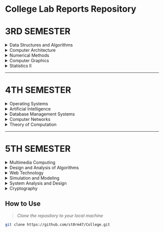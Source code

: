 # College Lab Reports Repository


# 3RD SEMESTER
<details>
<summary>Data Structures and Algorithms</summary>

- [Lab Report 1: Memory Allocation](./DSA/Lab1.cpp)
- [Lab Report 2: Stack Implementation](./DSA/Lab2.cpp)
- [Lab Report 3: Linear Queue Implementation](./DSA/Lab3.cpp)
- [Lab Report 4: Circular Queue Implementation](./DSA/Lab4.cpp)
- [Lab Report 5: Linked Lists Implementation](./DSA/Lab5.cpp)
- [Lab Report 6: Factorial](./DSA/Lab6.cpp)
- [Lab Report 7: Fibonacci Sequence](./DSA/Lab7.cpp)
- [Lab Report 8: GCD Calculator](./DSA/Lab8.cpp)
- [Lab Report 9: Tower of Hanoi](./DSA/Lab9.cpp)
- [Lab Report 10: Binary Search](./DSA/Lab10.cpp)
- [Lab Report 11: Linear Search](./DSA/Lab11.cpp)
- [Lab Report 12: Bubble Sort Algorithm](./DSA/Lab12.cpp)
- [Lab Report 13: Shell Sort Algorithm](./DSA/Lab13.cpp)
- [Lab Report 14: Quick Sort Algorithm](./DSA/Lab14.cpp)
- [Lab Report 15: Merge Sort Algorithm](./DSA/Lab15.cpp)
---
</details>

<details>
<summary>Computer Architecture</summary>

- [Lab Report 1: Data Representation](./CA/BinaryNumber.cpp)
- [Lab Report 2: Overflow Checker](./CA/Overflow.cpp)
- [Lab Report 3: Booth's Algorithm](./CA/Booths_Algo.cpp.cpp)
---
</details>

<details>
<summary>Numerical Methods</summary>

- [Lab Report 1: Bisection Method](./NM/BisectionMethod.c)
- [Lab Report 2: Newton - Raphson Method](./NM/Newton.c)
- [Lab Report 3: Secant Method](./NM/Secant.c)
- [Lab Report 4: Fixed Point Method](./NM/FixedPoint.c)
- [Lab Report 5: Synthetic Division](./NM/Synthetic_Division.c)
- [Lab Report 6: Horner's Method](./NM/Horners_Method.c)
- [Lab Report 7: Lagrange Interpolation](./NM/Lagrange.c)
- [Lab Report 8: Newton Divided Difference Interpolation](./NM/Divided_difference.c)
- [Lab Report 9: Newton Forward Difference Interpolation](./NM/Newton_forward.c)
- [Lab Report 10: Newton Backward Difference Interpolation](./NM/Newton_backward.c)
- [Lab Report 11: Forward Difference Formula](./NM/Forward_difference.c)
- [Lab Report 12: Backward Difference Formula](./NM/Backward_difference.c)
- [Lab Report 13: Central Difference Formula](./NM/Central_difference.c)
- [Lab Report 14: Linear Regression](./NM/Linear_regression.c)
- [Lab Report 15: Polynomial Regression](./NM/Polynomial_Regression.c)
- [Lab Report 16: Exponential Regression](./NM/Exponential_Regression.c)
- [Lab Report 17: Maxima and Minima](./NM/Maxima_Minima.c)
- [Lab Report 18: Simpson's 1/3 Rule](./NM/Simpsons1_3.c)
- [Lab Report 19: Composite Simpson's 1/3 Rule](./NM/Composite_Simpson1_3.c)
- [Lab Report 20: Simpson's 3/8 Rule](./NM/Simpsons3_8.c)
- [Lab Report 21: Composite Simpson's 3/8 Rule](./NM/Composite_Simpsons3_8.c)
- [Lab Report 22: Trapezoidal Rule](./NM/Trapezoidal.c)
- [Lab Report 23: Composite Trapezoidal Rule](./NM/Composite_Trapezoidal.c)
- [Lab Report 24: Gauss Elimination Method](./NM/Gauss_Elimination.c)
- [Lab Report 25: Gauss Elimination Method with Partial Pivoting](./NM/Gauss_Elimination_Pivoting.c)
- [Lab Report 26: Gauss Jordan Method](./NM/Gauss_Jordan.c)
- [Lab Report 27: Gauss Jacobi Method](./NM/Gauss_Jacobi.c)
- [Lab Report 28: Gauss Seidel Method](./NM/Gauss_Seidel.c)
- [Lab Report 29: Matrix Inversion](./NM/Matrix_Inversion.c)
- [Lab Report 30: LU Decomposition Method](./NM/DoLittle_Lu_Decomposition.c)
- [Lab Report 31: Cholesky Decomposition Method](./NM/Cholesky_Method.c)
- [Lab Report 32: Taylor Series](./NM/Taylor_Series.c)
- [Lab Report 33: Euler's Method](./NM/Euler_Method.c)
- [Lab Report 34: Picard's Method](./NM/Picard_Method.c)
- [Lab Report 35: Heun Method](./NM/Heun_Method.c)
- [Lab Report 36: Runge-Kutta Method](./NM/RK_Method.c)
- [Lab Report 37: Boundary Value Problem](./NM/Shooting_Method.c)
- [Lab Report 38: Laplace Equation](./NM/Laplace_Equation.c)
- [Lab Report 39: Poisson's Equation](./NM/Poisson_Equation.c)
---
</details>

<details>
<summary>Computer Graphics</summary>

- [Lab Report 1: Digital Differential Algorithm (Positive Slope) ](./CG/DDA_Positive_Slope.cpp)
- [Lab Report 2: Digital Differential Algorithm (Negative Slope) ](./CG/DDA_Negative_Slope.cpp)
- [Lab Report 3: Bresenham's Line Algorithm (Positive Slope) ](./CG/BLA_Positive_Slope.cpp)
- [Lab Report 4: Bresenham's Line Algorithm (Negative Slope) ](./CG/BLA_Negative_Slope.cpp) 
- [Lab Report 5: Midpoint Circle Algorithm ](./CG/Circle.cpp)
- [Lab Report 6: 2D Transformations ](./CG/2D_Transform.cpp)
---
</details>

<details>
<summary>Statistics II</summary>

- [Lab Report 1: Sampling Distribution and Estimation](./Stats_2/Stats%20Lab%201.pdf)
- [Lab Report 2: Testing of Hypothesis](./Stats_2/Stats%20Lab%202.pdf)
- [Lab Report 3: Non parametric Testing of Hypothesis](./Stats_2/Stats%20Lab%203.pdf)
- [Lab Report 4: Correlation and Regression](./Stats_2/Stats%20Lab%204.pdf)
---
</details>

---
# 4TH SEMESTER
<details>
<summary>Operating Systems</summary>

- [Lab Report 1: FIFO Page Replacement Algorithm](./OS/FIFO_Page_Replacement.cpp)
- [Lab Report 2: LRU Page Replacement Algorithm](./OS/LRU_Page_Replacement.cpp)
- [Lab Report 3: OPR Page Replacement Algorithm](./OS/OPR_Page_Replacement.cpp)
- [Lab Report 4: Best Fit Algorithm](./OS/Best_Fit.cpp)
- [Lab Report 5: Worst Fit Algorithm](./OS/Worst_Fit.cpp)
- [Lab Report 6: First Fit Algorithm](./OS/First_Fit.cpp)
- [Lab Report 7: Belady's Anomaly](./OS/BeLadys_Anomaly.cpp)
- [Lab Report 8: FCFS Process Scheduling Algorithm](./OS/FCFS.cpp)
- [Lab Report 9: SJF Process Scheduling Algorithm](./OS/SJF.cpp)
- [Lab Report 10: RR Process Scheduling Algorithm](./OS/Round_Robin.cpp)
- [Lab Report 11: Priority Process Scheduling Algorithm](./OS/Priority_Scheduling.cpp)
- [Lab Report 12: FCFS Disk Scheduling Algorithm](./OS/FCFS_Disk.cpp)
- [Lab Report 13: Scan Disk Scheduling Algorithm](./OS/Scan_Disk.cpp)
- [Lab Report 14: C-Look Disk Scheduling Algorithm](./OS/CLook_Disk.cpp)
- [Lab Report 15: Segmentation Memory Management](./OS/Segmentation.cpp)
---
</details>

<details>
<summary>Artificial Intelligence</summary>

- [Lab Report 1: Chatbot](./AI/Chatbot.py)
- [Lab Report 2: Tower of Hanoi](./AI/TOH.py)
- [Lab Report 3: Water Jug Problem](./AI/Waterjug.py)
- [Lab Report 4: Breadth First Search Algorithm](./AI/BFS.py)
- [Lab Report 5: Depth First Search Algorithm](./AI/DFS.py)
- [Lab Report 6: Best First Search Algorithm](./AI/Best_First_Search.py)
- [Lab Report 7: A* Search Algorithm](./AI/A_Search.py)
- [Lab Report 8: Naive Bayes](./AI/Naive_Baiyes.py)
- [Lab Report 9: Expert System](./AI/Expert_System.py)
- [Lab Report 10: Natural Language Processing](./AI/NLP.py)
---
</details>

<details>
<summary>Database Management Systems</summary>

- [Lab Report 1: DDL Commands](./DBMS/Lab%20Report%201.pdf)
- [Lab Report 2: DML Commands, Union and Intersection](./DBMS/Lab%20Report%202.pdf)
- [Lab Report 3: Different Join Operations](./DBMS/Lab%20Report%203.pdf)
- [Lab Report 4: Cartesian Join](./DBMS/Lab%20Report%204.pdf)
- [Lab Report 5: Product Management Database](./DBMS/Lab%20Report%205.pdf)
- [Lab Report 6: School Management Database](./DBMS/Lab%20Report%206.pdf)
- [Lab Report 7: Banking Database](./DBMS/Lab%20Report%207.pdf)
---
</details>

<details>
<summary>Computer Networks</summary>

- [Lab Report 1: Understanding of Network Equipment, Wiring in Details](./CN/Lab%20Report%2001.pdf)
- [Lab Report 2: Installation of Operating System in Virtual Machine](./CN/Lab%20Report%2002.pdf)
- [Lab Report 3: Introduction of Packet Tracer and Connection of Different Devices](./CN/Lab%20Report%2003.pdf)
- [Lab Report 4: Peer to Peer Network Configuration](./CN/Lab%20Report%2004.pdf)
- [Lab Report 5: Interconnection of LANs](./CN/Lab%20Report%2005.pdf)
- [Lab Report 6: Interconnection of two LANs using Router](./CN/Lab%20Report%2006.pdf)
- [Lab Report 7: Router Configuration using CLI](./CN/Lab%20Report%2007.pdf)
- [Lab Report 8: Static Routing Implementation](./CN/Lab%20Report%2008.pdf)
- [Lab Report 9: Dynamic Routing Implementation using RIP](./CN/Lab%20Report%2009.pdf)
- [Lab Report 10: Dynamic Routing Implementation using OSPF](./CN/Lab%20Report%2010.pdf)
- [Lab Report 11: Dynamic Routing Implementation using BGP](./CN/Lab%20Report%2011.pdf)
- [Lab Report 12: Configuration of DHCP Server](./CN/Lab%20Report%2012.pdf)
---
</details>

<details>
<summary>Theory of Computation</summary>

- [Lab Report 1: DFA Accepting string "0010"](./TOC/Lab1.c)
- [Lab Report 2: DFA Accepting string "aaabbb"](./TOC/Lab2.c)
- [Lab Report 3: DFA Accepting string starting with "aa"](./TOC/Lab3.c)
- [Lab Report 4: DFA Accepting string ending with "bb"](./TOC/Lab4.c)
- [Lab Report 5: DFA Accepting sub-string "aa"](./TOC/Lab5.c)
- [Lab Report 6: DFA Accepting odd number of 1's](./TOC/Lab6.c)
- [Lab Report 7: DFA Accepting string starting with "a" and ending with "bb"](./TOC/Lab7.c)
- [Lab Report 8: DFA Accepting string which has number of "a" twice than number of "b"](./TOC/Lab8.c)
- [Lab Report 9: NFA Accepting string which has substring "ab" and ends with "a"](./TOC/Lab9.c)
- [Lab Report 10: PDA Accepting the language a^nb^n](./TOC/Lab10.c)
- [Lab Report 11: TM Accepting the language a^nb^nc^n](./TOC/Lab11.c)
---
</details>

---

# 5TH SEMESTER
<details>
<summary>Multimedia Computing</summary>

- [Lab Report 1: Logo Design in Macromedia MX 11](./Multimedia/LAB_1/Readme.md)
- [Lab Report 2: Bouncing Ball Animation in Macromedia Flash](./Multimedia/LAB_2/Readme.md)
- [Lab Report 3: Text Animation in Swish Max](./Multimedia/LAB_3/Readme.md)
---
</details>

<details>
<summary>Design and Analysis of Algorithms</summary>

- [Lab Report 1: GCD](./DAA/GCD.cpp)
- [Lab Report 2: Fibonacci Series](./DAA/Fibonacci_Series.cpp)
- [Lab Report 3: Bubble Sort](./DAA/Bubble_Sort.cpp)
- [Lab Report 4: Selection Sort](./DAA/Selection_Sort.cpp)
- [Lab Report 5: Insertion Sort](./DAA/Insertion_Sort.cpp)
- [Lab Report 6: Binary Search](./DAA/Binary_Search.cpp)
- [Lab Report 7: Min Max Problem](./DAA/MinMax.cpp)
- [Lab Report 8: Merge Sort](./DAA/Merge_Sort.cpp)
- [Lab Report 9: Quick Sort](./DAA/Quick_Sort.cpp)
---
</details>

<details>
<summary>Web Technology</summary>

- [Assignment 1: HTML and CSS Basics](./Web_Technology/Assignment/Assignment1.md)
- [Assignment 2: JavaScript Basics](./Web_Technology/Assignment/Assignment2.md)
---
</details>

<details>
<summary>Simulation and Modeling</summary>

</details>

<details>
<summary>System Analysis and Design</summary>

</details>

<details>
<summary>Cryptography</summary>

</details>


## How to Use
   >*Clone the repository to your local machine*

   ```bash
   git clone https://github.com/st0rm47/College.git
   ```
